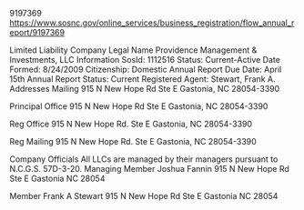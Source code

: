 9197369
https://www.sosnc.gov/online_services/business_registration/flow_annual_report/9197369

Limited Liability Company
Legal Name
Providence Management & Investments, LLC
Information
SosId: 1112516
Status: Current-Active 
Date Formed: 8/24/2009
Citizenship: Domestic
Annual Report Due Date: April 15th
Annual Report Status: Current
Registered Agent: Stewart, Frank A.
Addresses
Mailing
915 N New Hope Rd Ste E
Gastonia, NC 28054-3390

Principal Office
915 N New Hope Rd Ste E
Gastonia, NC 28054-3390

Reg Office
915 N New Hope Rd. Ste E
Gastonia, NC 28054-3390

Reg Mailing
915 N New Hope Rd. Ste E
Gastonia, NC 28054-3390

Company Officials
All LLCs are managed by their managers pursuant to N.C.G.S. 57D-3-20.
Managing Member
Joshua Fannin
915 N New Hope Rd Ste E
Gastonia NC 28054

Member
Frank A Stewart
915 N New Hope Rd Ste E
Gastonia NC 28054